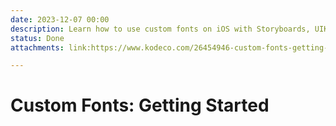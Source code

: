 ```yaml
---
date: 2023-12-07 00:00
description: Learn how to use custom fonts on iOS with Storyboards, UIKit and SwiftUI.
status: Done
attachments: link:https://www.kodeco.com/26454946-custom-fonts-getting-started, github:https://github.com/apriakhin/learning-practice/tree/main/articles/custom-fonts-getting-started

---
```

# Custom Fonts: Getting Started

